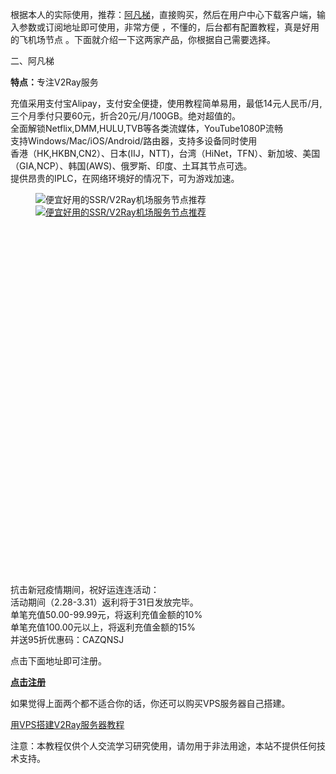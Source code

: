 <div class="entry-content clearfix">
                            
<p>根据本人的实际使用，推荐：<a rel="noreferrer noopener" aria-label="（在新窗口打开）" href="http://r6d.cn/tDq5" target="_blank">阿凡梯</a>，直接购买，然后在用户中心下载客户端，输入参数或订阅地址即可使用，非常方便 ，不懂的，后台都有配置教程，真是好用的飞机场节点 。下面就介绍一下这两家产品，你根据自己需要选择。</p>


<p>二、阿凡梯</p>



<p><strong>特点：</strong>专注V2Ray服务</p>



<p>充值采用支付宝Alipay，支付安全便捷，使用教程简单易用，最低14元人民币/月,三个月季付只要60元，折合20元/月/100GB。绝对超值的。<br>全面解锁Netflix,DMM,HULU,TVB等各类流媒体，YouTube1080P流畅<br>支持Windows/Mac/iOS/Android/路由器，支持多设备同时使用<br>香港（HK,HKBN,CN2）、日本(IIJ，NTT)，台湾（HiNet，TFN）、新加坡、美国（GIA,NCP）、韩国(AWS)、俄罗斯、印度、土耳其节点可选。<br>提供昂贵的IPLC，在网络环境好的情况下，可为游戏加速。</p>



<figure class="wp-block-image size-large"><noscript><img src="http://www.v2v0.com/wp-content/uploads/2019/12/4984E867-9D43-44E4-920B-85FCDAC9646B-1024x729.jpg" alt="便宜好用的SSR/V2Ray机场服务节点推荐" class="wp-image-228"/></noscript><a class="fluidbox fluidbox__instance-4 fluidbox--initialized fluidbox--closed fluidbox--ready" href="http://www.v2v0.com/wp-content/uploads/2019/12/4984E867-9D43-44E4-920B-85FCDAC9646B-1024x729.jpg" data-fluidbox="" data-fluidbox-loader="true"><div class="fluidbox__wrap" style="z-index: 1;"><img src="http://www.v2v0.com/wp-content/uploads/2019/12/4984E867-9D43-44E4-920B-85FCDAC9646B-1024x729.jpg" data-original="http://www.v2v0.com/wp-content/uploads/2019/12/4984E867-9D43-44E4-920B-85FCDAC9646B-1024x729.jpg" alt="便宜好用的SSR/V2Ray机场服务节点推荐" class="wp-image-228 j-lazy fluidbox__thumb" style="opacity: 1; display: inline;"><div class="fluidbox__ghost" style="width: 800px; height: 570px; top: 0px; left: 0px;"></div><div class="fluidbox__loader" style="z-index: 2;"></div></div></a></figure>



<p>抗击新冠疫情期间，祝好运连连活动：<br>活动期间（2.28-3.31）返利将于31日发放完毕。<br>单笔充值50.00-99.99元，将返利充值金额的10%<br>单笔充值100.00元以上，将返利充值金额的15%<br>并送95折优惠码：CAZQNSJ</p>



<p>点击下面地址即可注册。</p>



<p><strong><a href="http://r6d.cn/tDq5" target="_blank" rel="noreferrer noopener" aria-label="（在新窗口打开）">点击注册</a></strong></p>



<p>如果觉得上面两个都不适合你的话，你还可以购买VPS服务器自己搭建。</p>



<p><a rel="noreferrer noopener" aria-label="（在新窗口打开）" href="http://www.v2v0.com/?p=239" target="_blank">用VPS搭建V2Ray服务器教程</a></p>



<p>注意：本教程仅供个人交流学习研究使用，请勿用于非法用途，本站不提供任何技术支持。</p>
                                                                                </div>
